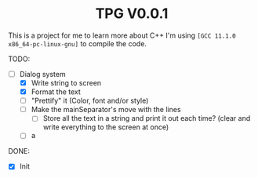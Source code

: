 <h1 align="center">TPG V0.0.1</h1>

<!-- https://github.com/TobsiDev/TPG // Link to repo -->

This is a project for me to learn more about C++
I'm using ```[GCC 11.1.0 x86_64-pc-linux-gnu]``` to compile the code.

<!-- 
If I make some dialog in the "game", I will have to include some G-Funk / Hip Hop dialog 
-->

<!--
⠀⠀⠀⠀⠀⠀⠀⠀⠀⠀⠀⠀⠀⠀⠀⠀⠀⠀⢀⠴⠒⠛⠉⠙⠳⡄⠀⠀⠀⠀
⠀⠀⠀⠀⠀⠀⠀⢠⣴⣾⣿⣷⣦⣄⠀⠀⠀⡤⠟⠚⠛⠛⠓⡆⠀⢷⠀⠀⠀⠀
⠀⠀⠀⠀⠀⠀⢀⣿⣿⣿⠿⠟⠛⠛⠳⣄⠸⣇⡀⠀⣀⣀⣰⡇⠀⢸⠓⢲⡀⠀
⠀⠀⠀⠀⢠⣶⣾⣿⣿⣿⣷⣦⣤⣤⣤⣼⠆⡟⠻⠿⠿⠿⠟⠁⠀⢸⡇⢰⡇⠀
⠀⠀⠀⠀⢸⣿⣿⣿⣿⣿⣿⣿⣿⣿⣿⡇⠀⡇⠀⠀⠀⠀⠀⠀⠀⢸⡇⢸⠇⠀
⠀⠀⠀⠀⢸⣿⣿⣿⣿⣿⣿⣿⣿⣿⣿⡇⠀⣇⠀⠀⠀⠀⠀⠀⠀⠈⣧⣸⠀⠀
⠀⠀⠀⠀⠸⣿⣿⣿⣿⣿⣿⣿⣿⣿⣿⠇⠀⢻⠀⢀⣀⣀⣴⠀⠀⠀⢹⠅⠀⠀
⠀⠀⠀⢀⡀⠀⣾⣿⣿⣿⣿⣿⣿⣿⣿⡇⠀⡏⠀⠀⢸⡇⣿⠀⠀⠀⢸⠀⠀⠀
⠀⠀⣠⣼⣿⣦⣿⣿⣿⣿⣿⣿⣿⣿⣿⣷⠀⡇⠀⠀⢸⡇⣿⠀⠀⠀⣼⠀⠀⠀
⢠⣾⣿⣿⣿⣿⣿⣿⣿⣿⣿⣿⣿⣿⣿⡿⠀⣿⠀⠀⢸⡇⢸⠀⠀⠀⡿⠀⠀⠀
⠈⠉⠁⠉⠻⢿⣿⣿⣿⣿⣿⣿⣿⣿⣿⡇⠀⢿⠀⠀⣸⠁⢸⠀⠀⠀⡇⠀⠀⠀
⠀⠀⠀⠀⠀⠀⠉⠛⠿⣿⣿⣿⣿⡿⠟⠀⠀⢸⡄⠀⣯⠀⣸⠀⠀⢰⡇⠀⠀⠀
⠀⠀⠀⠀⠀⠀⠀⠀⠀⣼⣿⣿⣿⠀⠀⠀⠀⠀⢯⠀⠘⡇⢹⡆⠀⠸⡇⠀⠀⠀
⠀⠀⠀⠀⠀⠀⠀⢀⣾⣿⣿⡿⠃⠀⠀⠀⠀⠀⢸⠀⢠⡇⢸⡇⠀⢰⠇⠀⠀⠀
⠀⠀⠀⠀⠀⠀⣰⣿⣿⡿⠋⠀⠀⠀⠀⠀⠀⠀⢸⠀⣼⠀⠀⡇⠀⣼⠀⠀⠀⠀
⠀⠀⠀⠀⠀⢰⣿⣿⣿⡄⠀⠀⠀⠀⠀⠀⢶⣯⣭⠤⠿⣠⣖⣃⣀⣹⡄⠀⠀⠀
⠀⠀⠀⠀⠀⠘⠿⠹⠿⢿⠆⠀⠀⠀⠀⠀⠀⠀⠀⠀⠀⠉⠉⠉⠉⠉⠀⠀⠀⠀
-->

TODO:

- [ ] Dialog system
  - [X] Write string to screen
  - [X] Format the text
  - [ ] "Prettify" it (Color, font and/or style)
  - [ ] Make the mainSeparator's move with the lines
    - [ ] Store all the text in a string and print it out each time? (clear and write everything to the screen at once)
  - [ ] a

DONE: 

- [X] Init

